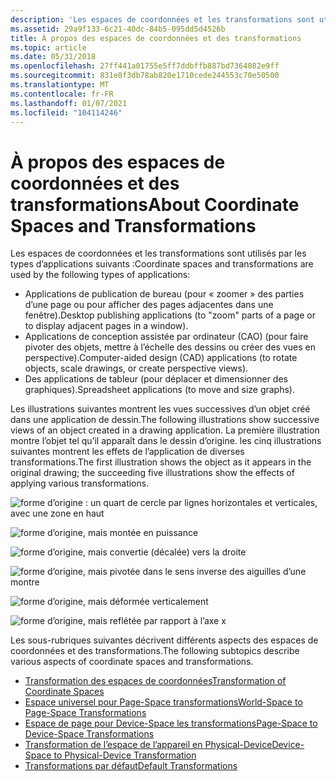 ```yaml
---
description: 'Les espaces de coordonnées et les transformations sont utilisés par les types d’applications suivants :'
ms.assetid: 29a9f133-6c21-40dc-84b5-095dd5d4526b
title: À propos des espaces de coordonnées et des transformations
ms.topic: article
ms.date: 05/31/2018
ms.openlocfilehash: 27ff441a01755e5ff7ddbffb887bd7364082e9ff
ms.sourcegitcommit: 831e8f3db78ab820e1710cede244553c70e50500
ms.translationtype: MT
ms.contentlocale: fr-FR
ms.lasthandoff: 01/07/2021
ms.locfileid: "104114246"
---
```

# <a name="about-coordinate-spaces-and-transformations"></a><span data-ttu-id="dc0c0-103">À propos des espaces de coordonnées et des transformations</span><span class="sxs-lookup"><span data-stu-id="dc0c0-103">About Coordinate Spaces and Transformations</span></span>

<span data-ttu-id="dc0c0-104">Les espaces de coordonnées et les transformations sont utilisés par les types d’applications suivants :</span><span class="sxs-lookup"><span data-stu-id="dc0c0-104">Coordinate spaces and transformations are used by the following types of applications:</span></span>

-   <span data-ttu-id="dc0c0-105">Applications de publication de bureau (pour « zoomer » des parties d’une page ou pour afficher des pages adjacentes dans une fenêtre).</span><span class="sxs-lookup"><span data-stu-id="dc0c0-105">Desktop publishing applications (to "zoom" parts of a page or to display adjacent pages in a window).</span></span>
-   <span data-ttu-id="dc0c0-106">Applications de conception assistée par ordinateur (CAO) (pour faire pivoter des objets, mettre à l’échelle des dessins ou créer des vues en perspective).</span><span class="sxs-lookup"><span data-stu-id="dc0c0-106">Computer-aided design (CAD) applications (to rotate objects, scale drawings, or create perspective views).</span></span>
-   <span data-ttu-id="dc0c0-107">Des applications de tableur (pour déplacer et dimensionner des graphiques).</span><span class="sxs-lookup"><span data-stu-id="dc0c0-107">Spreadsheet applications (to move and size graphs).</span></span>

<span data-ttu-id="dc0c0-108">Les illustrations suivantes montrent les vues successives d’un objet créé dans une application de dessin.</span><span class="sxs-lookup"><span data-stu-id="dc0c0-108">The following illustrations show successive views of an object created in a drawing application.</span></span> <span data-ttu-id="dc0c0-109">La première illustration montre l’objet tel qu’il apparaît dans le dessin d’origine. les cinq illustrations suivantes montrent les effets de l’application de diverses transformations.</span><span class="sxs-lookup"><span data-stu-id="dc0c0-109">The first illustration shows the object as it appears in the original drawing; the succeeding five illustrations show the effects of applying various transformations.</span></span>

![forme d’origine : un quart de cercle par lignes horizontales et verticales, avec une zone en haut](images/cstrn-01.png)

![forme d’origine, mais montée en puissance](images/cstrn-02.png)

![forme d’origine, mais convertie (décalée) vers la droite](images/cstrn-03.png)

![forme d’origine, mais pivotée dans le sens inverse des aiguilles d’une montre](images/cstrn-04.png)

![forme d’origine, mais déformée verticalement](images/cstrn-05.png)

![forme d’origine, mais reflétée par rapport à l’axe x](images/cstrn-06.png)

<span data-ttu-id="dc0c0-116">Les sous-rubriques suivantes décrivent différents aspects des espaces de coordonnées et des transformations.</span><span class="sxs-lookup"><span data-stu-id="dc0c0-116">The following subtopics describe various aspects of coordinate spaces and transformations.</span></span>

-   [<span data-ttu-id="dc0c0-117">Transformation des espaces de coordonnées</span><span class="sxs-lookup"><span data-stu-id="dc0c0-117">Transformation of Coordinate Spaces</span></span>](transformation-of-coordinate-spaces.md)
-   [<span data-ttu-id="dc0c0-118">Espace universel pour Page-Space transformations</span><span class="sxs-lookup"><span data-stu-id="dc0c0-118">World-Space to Page-Space Transformations</span></span>](world-space-to-page-space-transformations.md)
-   [<span data-ttu-id="dc0c0-119">Espace de page pour Device-Space les transformations</span><span class="sxs-lookup"><span data-stu-id="dc0c0-119">Page-Space to Device-Space Transformations</span></span>](page-space-to-device-space-transformations.md)
-   [<span data-ttu-id="dc0c0-120">Transformation de l’espace de l’appareil en Physical-Device</span><span class="sxs-lookup"><span data-stu-id="dc0c0-120">Device-Space to Physical-Device Transformation</span></span>](device-space-to-physical-device-transformation.md)
-   [<span data-ttu-id="dc0c0-121">Transformations par défaut</span><span class="sxs-lookup"><span data-stu-id="dc0c0-121">Default Transformations</span></span>](default-transformations.md)

 

 



